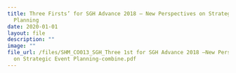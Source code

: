 ```yaml
---
title: Three Firsts’ for SGH Advance 2018 – New Perspectives on Strategic Event
  Planning
date: 2020-01-01
layout: file
description: ""
image: ""
file_url: /files/SHM_CO013_SGH_Three 1st for SGH Advance 2018 –New Perspectives
  on Strategic Event Planning-combine.pdf
---
```

